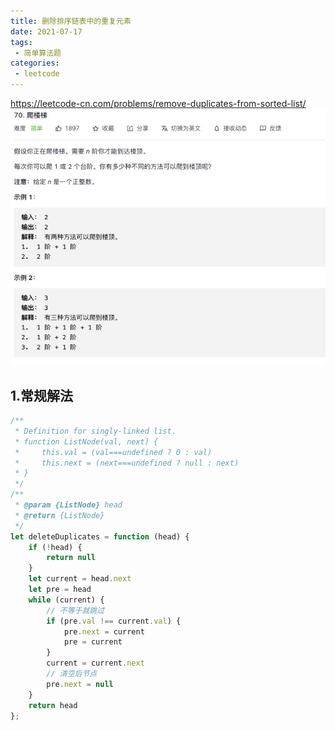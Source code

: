```yaml
---
title: 删除排序链表中的重复元素
date: 2021-07-17
tags:
 - 简单算法题
categories:
 - leetcode
---
```


<https://leetcode-cn.com/problems/remove-duplicates-from-sorted-list/>
![ 删除排序链表中的重复元素](./img/70.jpg)
## 1.常规解法
```js
/**
 * Definition for singly-linked list.
 * function ListNode(val, next) {
 *     this.val = (val===undefined ? 0 : val)
 *     this.next = (next===undefined ? null : next)
 * }
 */
/**
 * @param {ListNode} head
 * @return {ListNode}
 */
let deleteDuplicates = function (head) {
    if (!head) {
        return null
    }
    let current = head.next
    let pre = head
    while (current) {
        // 不等于就跳过
        if (pre.val !== current.val) {
            pre.next = current
            pre = current
        }
        current = current.next
        // 清空后节点
        pre.next = null
    }
    return head
};
```